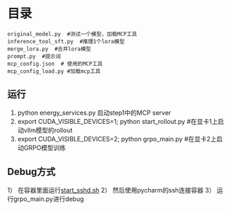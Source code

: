 # 目录
```
original_model.py  #测试一个模型，加载MCP工具
inference_tool_sft.py  #推理1个lora模型
merge_lora.py  #合并lora模型
prompt.py  #提示词
mcp_config.json  # 使用的MCP工具
mcp_config_load.py #加载mcp工具
```

## 运行
1) python energy_services.py 启动step1中的MCP server
2) export CUDA_VISIBLE_DEVICES=1; python start_rollout.py  #在显卡1上启动vllm模型的rollout
3) export CUDA_VISIBLE_DEVICES=2; python grpo_main.py  #在显卡2上启动GRPO模型训练

## Debug方式
1） 在容器里面运行[start_sshd.sh](start_sshd.sh)
2） 然后使用pycharm的ssh连接容器
3） 运行grpo_main.py进行debug